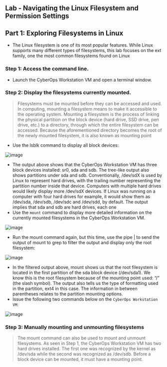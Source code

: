 ## Lab - Navigating the Linux Filesystem and Permission Settings

## Part 1: Exploring Filesystems in Linux

* The Linux filesystem is one of its most popular features. While Linux supports many different types of filesystems, this lab focuses on the ext family, one the most common filesystems found on Linux

### Step 1: Access the command line.

* Launch the CyberOps Workstation VM and open a terminal window.

### Step 2: Display the filesystems currently mounted.

> Filesystems must be mounted before they can be accessed and used. In computing, mounting a filesystem
means to make it accessible to the operating system. Mounting a filesystem is the process of linking the
physical partition on the block device (hard drive, SSD drive, pen drive, etc.) to a directory, through which the
entire filesystem can be accessed. Because the aforementioned directory becomes the root of the newly
mounted filesystem, it is also known as mounting point

* Use the lsblk command to display all block devices:

![image](https://github.com/tousif13/CISCO_CyberOps/assets/33444140/98d57e5c-9b13-4ef2-9b91-b370116089fa)

* The output above shows that the CyberOps Workstation VM has three block devices installed: sr0, sda and sdb. The tree-like output also shows partitions under sda and sdb. Conventionally, /dev/sdX is used by Linux to represent hard drives, with the trailing number representing the partition number inside that device. Computers with multiple hard drives would likely display more /dev/sdX devices. If Linux was running on a computer with four hard drives for example, it would show them as /dev/sda, /dev/sdb, /dev/sdc and /dev/sdd, by default. The output implies that sda and sdb are hard drives, each one 
* Use the `mount` command to display more detailed information on the currently mounted filesystems in the CyberOps Workstation VM.

![image](https://github.com/tousif13/CISCO_CyberOps/assets/33444140/485016b6-a206-4760-bb27-53900bdd697d)

* Run the mount command again, but this time, use the pipe | to send the output of mount to grep to filter the output and display only the root filesystem:

![image](https://github.com/tousif13/CISCO_CyberOps/assets/33444140/623bb2bb-caab-4711-8ccc-982a07833a6e)

* In the filtered output above, mount shows us that the root filesystem is located in the first partition of the sda block device (/dev/sda1). We know this is the root filesystem because of the mounting point used: “/” (the slash symbol). The output also tells us the type of formatting used in the partition, ext4 in this case. The information in between parentheses relates to the partition mounting options.
* Issue the following two commands below on the `CyberOps Workstation VM`:

![image](https://github.com/tousif13/CISCO_CyberOps/assets/33444140/cdca1fb7-18de-43a1-bead-bb903c73baf7)

### Step 3: Manually mounting and unmounting filesystems

> The mount command can also be used to mount and unmount filesystems. As seen in Step 1, the CyberOps
Workstation VM has two hard drives installed. The first one was recognized by the kernel as /dev/sda while
the second was recognized as /dev/sdb. Before a block device can be mounted, it must have a mounting
point.
